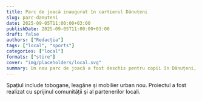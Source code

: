 ```yaml
---
title: Parc de joacă inaugurat în cartierul Dănuțeni
slug: parc-danuteni
date: 2025-09-05T11:00:00+03:00
publishDate: 2025-09-05T11:00:00+03:00
draft: false
authors: ["Redacția"]
tags: ["local", "sports"]
categories: ["local"]
formats: ["stire"]
cover: "img/placeholders/local.svg"
summary: Un nou parc de joacă a fost deschis pentru copii în Dănuțeni, cu echipamente moderne și zone verzi.
---
```


Spațiul include tobogane, leagăne și mobilier urban nou. Proiectul a fost realizat cu sprijinul comunității și al partenerilor locali.
